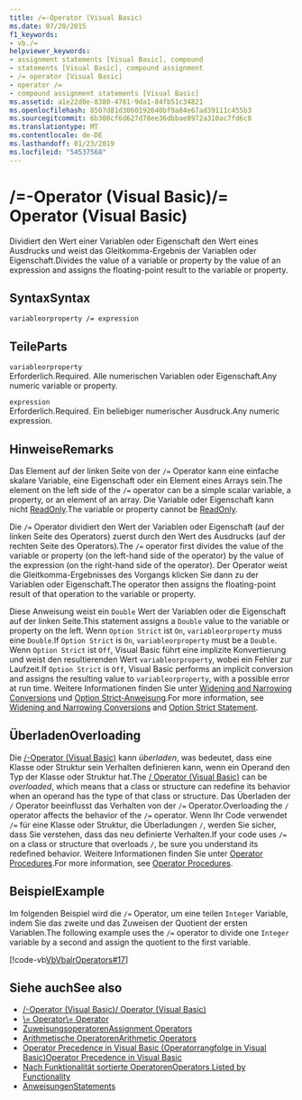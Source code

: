```yaml
---
title: /=-Operator (Visual Basic)
ms.date: 07/20/2015
f1_keywords:
- vb./=
helpviewer_keywords:
- assignment statements [Visual Basic], compound
- statements [Visual Basic], compound assignment
- /= operator [Visual Basic]
- operator /=
- compound assignment statements [Visual Basic]
ms.assetid: a1e22d0e-8380-4761-9da1-84fb51c34821
ms.openlocfilehash: 8507d81d3060192640bf9a84e67ad39111c455b3
ms.sourcegitcommit: 6b308cf6d627d78ee36dbbae8972a310ac7fd6c8
ms.translationtype: MT
ms.contentlocale: de-DE
ms.lasthandoff: 01/23/2019
ms.locfileid: "54537568"
---
```

# <a name="-operator-visual-basic"></a><span data-ttu-id="72194-102">/=-Operator (Visual Basic)</span><span class="sxs-lookup"><span data-stu-id="72194-102">/= Operator (Visual Basic)</span></span>
<span data-ttu-id="72194-103">Dividiert den Wert einer Variablen oder Eigenschaft den Wert eines Ausdrucks und weist das Gleitkomma-Ergebnis der Variablen oder Eigenschaft.</span><span class="sxs-lookup"><span data-stu-id="72194-103">Divides the value of a variable or property by the value of an expression and assigns the floating-point result to the variable or property.</span></span>  
  
## <a name="syntax"></a><span data-ttu-id="72194-104">Syntax</span><span class="sxs-lookup"><span data-stu-id="72194-104">Syntax</span></span>  
  
```  
variableorproperty /= expression  
```  
  
## <a name="parts"></a><span data-ttu-id="72194-105">Teile</span><span class="sxs-lookup"><span data-stu-id="72194-105">Parts</span></span>  
 `variableorproperty`  
 <span data-ttu-id="72194-106">Erforderlich.</span><span class="sxs-lookup"><span data-stu-id="72194-106">Required.</span></span> <span data-ttu-id="72194-107">Alle numerischen Variablen oder Eigenschaft.</span><span class="sxs-lookup"><span data-stu-id="72194-107">Any numeric variable or property.</span></span>  
  
 `expression`  
 <span data-ttu-id="72194-108">Erforderlich.</span><span class="sxs-lookup"><span data-stu-id="72194-108">Required.</span></span> <span data-ttu-id="72194-109">Ein beliebiger numerischer Ausdruck.</span><span class="sxs-lookup"><span data-stu-id="72194-109">Any numeric expression.</span></span>  
  
## <a name="remarks"></a><span data-ttu-id="72194-110">Hinweise</span><span class="sxs-lookup"><span data-stu-id="72194-110">Remarks</span></span>  
 <span data-ttu-id="72194-111">Das Element auf der linken Seite von der `/=` Operator kann eine einfache skalare Variable, eine Eigenschaft oder ein Element eines Arrays sein.</span><span class="sxs-lookup"><span data-stu-id="72194-111">The element on the left side of the `/=` operator can be a simple scalar variable, a property, or an element of an array.</span></span> <span data-ttu-id="72194-112">Die Variable oder Eigenschaft kann nicht [ReadOnly](../../../visual-basic/language-reference/modifiers/readonly.md).</span><span class="sxs-lookup"><span data-stu-id="72194-112">The variable or property cannot be [ReadOnly](../../../visual-basic/language-reference/modifiers/readonly.md).</span></span>  
  
 <span data-ttu-id="72194-113">Die `/=` Operator dividiert den Wert der Variablen oder Eigenschaft (auf der linken Seite des Operators) zuerst durch den Wert des Ausdrucks (auf der rechten Seite des Operators).</span><span class="sxs-lookup"><span data-stu-id="72194-113">The `/=` operator first divides the value of the variable or property (on the left-hand side of the operator) by the value of the expression (on the right-hand side of the operator).</span></span> <span data-ttu-id="72194-114">Der Operator weist die Gleitkomma-Ergebnisses des Vorgangs klicken Sie dann zu der Variablen oder Eigenschaft.</span><span class="sxs-lookup"><span data-stu-id="72194-114">The operator then assigns the floating-point result of that operation to the variable or property.</span></span>  
  
 <span data-ttu-id="72194-115">Diese Anweisung weist ein `Double` Wert der Variablen oder die Eigenschaft auf der linken Seite.</span><span class="sxs-lookup"><span data-stu-id="72194-115">This statement assigns a `Double` value to the variable or property on the left.</span></span> <span data-ttu-id="72194-116">Wenn `Option Strict` ist `On`, `variableorproperty` muss eine `Double`.</span><span class="sxs-lookup"><span data-stu-id="72194-116">If `Option Strict` is `On`, `variableorproperty` must be a `Double`.</span></span> <span data-ttu-id="72194-117">Wenn `Option Strict` ist `Off`, Visual Basic führt eine implizite Konvertierung und weist den resultierenden Wert `variableorproperty`, wobei ein Fehler zur Laufzeit.</span><span class="sxs-lookup"><span data-stu-id="72194-117">If `Option Strict` is `Off`, Visual Basic performs an implicit conversion and assigns the resulting value to `variableorproperty`, with a possible error at run time.</span></span> <span data-ttu-id="72194-118">Weitere Informationen finden Sie unter [Widening and Narrowing Conversions](../../../visual-basic/programming-guide/language-features/data-types/widening-and-narrowing-conversions.md) und [Option Strict-Anweisung](../../../visual-basic/language-reference/statements/option-strict-statement.md).</span><span class="sxs-lookup"><span data-stu-id="72194-118">For more information, see [Widening and Narrowing Conversions](../../../visual-basic/programming-guide/language-features/data-types/widening-and-narrowing-conversions.md) and [Option Strict Statement](../../../visual-basic/language-reference/statements/option-strict-statement.md).</span></span>  
  
## <a name="overloading"></a><span data-ttu-id="72194-119">Überladen</span><span class="sxs-lookup"><span data-stu-id="72194-119">Overloading</span></span>  
 <span data-ttu-id="72194-120">Die [/-Operator (Visual Basic)](../../../visual-basic/language-reference/operators/floating-point-division-operator.md) kann *überladen*, was bedeutet, dass eine Klasse oder Struktur sein Verhalten definieren kann, wenn ein Operand den Typ der Klasse oder Struktur hat.</span><span class="sxs-lookup"><span data-stu-id="72194-120">The [/ Operator (Visual Basic)](../../../visual-basic/language-reference/operators/floating-point-division-operator.md) can be *overloaded*, which means that a class or structure can redefine its behavior when an operand has the type of that class or structure.</span></span> <span data-ttu-id="72194-121">Das Überladen der `/` Operator beeinflusst das Verhalten von der `/=` Operator.</span><span class="sxs-lookup"><span data-stu-id="72194-121">Overloading the `/` operator affects the behavior of the `/=` operator.</span></span> <span data-ttu-id="72194-122">Wenn Ihr Code verwendet `/=` für eine Klasse oder Struktur, die Überladungen `/`, werden Sie sicher, dass Sie verstehen, dass das neu definierte Verhalten.</span><span class="sxs-lookup"><span data-stu-id="72194-122">If your code uses `/=` on a class or structure that overloads `/`, be sure you understand its redefined behavior.</span></span> <span data-ttu-id="72194-123">Weitere Informationen finden Sie unter [Operator Procedures](../../../visual-basic/programming-guide/language-features/procedures/operator-procedures.md).</span><span class="sxs-lookup"><span data-stu-id="72194-123">For more information, see [Operator Procedures](../../../visual-basic/programming-guide/language-features/procedures/operator-procedures.md).</span></span>  
  
## <a name="example"></a><span data-ttu-id="72194-124">Beispiel</span><span class="sxs-lookup"><span data-stu-id="72194-124">Example</span></span>  
 <span data-ttu-id="72194-125">Im folgenden Beispiel wird die `/=` Operator, um eine teilen `Integer` Variable, indem Sie das zweite und das Zuweisen der Quotient der ersten Variablen.</span><span class="sxs-lookup"><span data-stu-id="72194-125">The following example uses the `/=` operator to divide one `Integer` variable by a second and assign the quotient to the first variable.</span></span>  
  
 [!code-vb[VbVbalrOperators#17](../../../visual-basic/language-reference/operators/codesnippet/VisualBasic/floating-point-division-assignment-operator_1.vb)]  
  
## <a name="see-also"></a><span data-ttu-id="72194-126">Siehe auch</span><span class="sxs-lookup"><span data-stu-id="72194-126">See also</span></span>
- [<span data-ttu-id="72194-127">/-Operator (Visual Basic)</span><span class="sxs-lookup"><span data-stu-id="72194-127">/ Operator (Visual Basic)</span></span>](../../../visual-basic/language-reference/operators/floating-point-division-operator.md)
- [<span data-ttu-id="72194-128">\\= Operator</span><span class="sxs-lookup"><span data-stu-id="72194-128">\\= Operator</span></span>](../../../visual-basic/language-reference/operators/integer-division-assignment-operator.md)
- [<span data-ttu-id="72194-129">Zuweisungsoperatoren</span><span class="sxs-lookup"><span data-stu-id="72194-129">Assignment Operators</span></span>](../../../visual-basic/language-reference/operators/assignment-operators.md)
- [<span data-ttu-id="72194-130">Arithmetische Operatoren</span><span class="sxs-lookup"><span data-stu-id="72194-130">Arithmetic Operators</span></span>](../../../visual-basic/language-reference/operators/arithmetic-operators.md)
- [<span data-ttu-id="72194-131">Operator Precedence in Visual Basic (Operatorrangfolge in Visual Basic)</span><span class="sxs-lookup"><span data-stu-id="72194-131">Operator Precedence in Visual Basic</span></span>](../../../visual-basic/language-reference/operators/operator-precedence.md)
- [<span data-ttu-id="72194-132">Nach Funktionalität sortierte Operatoren</span><span class="sxs-lookup"><span data-stu-id="72194-132">Operators Listed by Functionality</span></span>](../../../visual-basic/language-reference/operators/operators-listed-by-functionality.md)
- [<span data-ttu-id="72194-133">Anweisungen</span><span class="sxs-lookup"><span data-stu-id="72194-133">Statements</span></span>](../../../visual-basic/programming-guide/language-features/statements.md)
